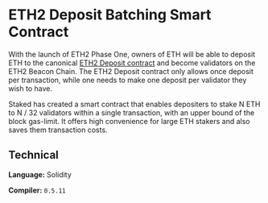 # ETH2 Deposit Batching Smart Contract

With the launch of ETH2 Phase One, owners of ETH will be able to deposit ETH to the canonical [ETH2 Deposit contract](https://github.com/ethereum/eth2.0-specs/blob/dev/solidity_deposit_contract/deposit_contract.sol) and become validators on the ETH2 Beacon Chain. The ETH2 Deposit contract only allows once deposit per transaction, while one needs to make one deposit per validator they wish to have.

Staked has created a smart contract that enables depositers to stake N ETH to N / 32 validators within a single transaction, with an upper bound of the block gas-limit. It offers high convenience for large ETH stakers and also saves them transaction costs.

## Technical

**Language:** Solidity

**Compiler:** `0.5.11`
